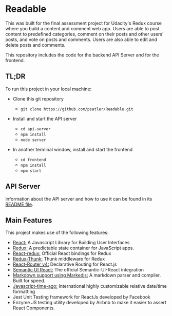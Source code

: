 # Readable 

This was built for the final assessment project for Udacity's Redux course where you build a content and comment web app. Users are able to post content to predefined categories, comment on their posts and other users' posts, and vote on posts and comments. Users are also able to edit and delete posts and comments.

This repository includes the code for the backend API Server and for the frontend.

## TL;DR

To run this project in your local machine:
* Clone this git repository 
    - `git clone https://github.com/psatler/Readable.git`

* Install and start the API server
    - `cd api-server`
    - `npm install`
    - `node server`
* In another terminal window, install and start the frontend 
    - `cd frontend`
    - `npm install`
    - `npm start`

## API Server

Information about the API server and how to use it can be found in its [README file](api-server/README.md).

## Main Features

This project makes use of the following features:

* [React:](https://reactjs.org/) A Javascript Library for Building User Interfaces
* [Redux:](https://redux.js.org/) A predictable state container for JavaScript apps.
* [React-redux:](https://github.com/reduxjs/react-redux) Official React bindings for Redux
* [Redux-Thunk:](https://github.com/reduxjs/redux-thunk) Thunk middleware for Redux
* [React-Router v4:](https://reacttraining.com/react-router/web/guides/basic-components) Declarative Routing for React.js
* [Semantic UI React:](https://react.semantic-ui.com/introduction) The official Semantic-UI-React integration
* [Markdown support using Markedjs:](https://github.com/markedjs/marked) A markdown parser and compiler. Built for speed.
* [Javascript-time-ago:](https://github.com/catamphetamine/javascript-time-ago) International highly customizable relative date/time formatting
* Jest Unit Testing framework for ReactJs developed by Facebook
* Enzyme JS testing utility developed by Airbnb to make it easier to assert React Components.

